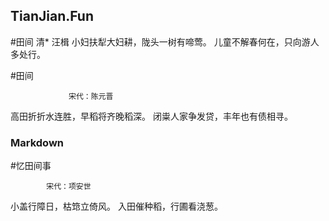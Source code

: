 ## TianJian.Fun

#田间
                    清* 汪楫
小妇扶犁大妇耕，陇头一树有啼莺。
儿童不解春何在，只向游人多处行。

#田间

                 宋代：陈元晋
高田折折水连胜，早稻将齐晚稻深。
闭粜人家争发贷，丰年也有债相寻。 
### Markdown

#忆田间事

            宋代：项安世
小盖行障日，枯筇立倚风。
入田催种稻，行圃看浇葱。 

